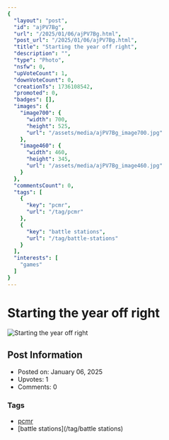 ```yaml
---
{
  "layout": "post",
  "id": "ajPV7Bg",
  "url": "/2025/01/06/ajPV7Bg.html",
  "post_url": "/2025/01/06/ajPV7Bg.html",
  "title": "Starting the year off right",
  "description": "",
  "type": "Photo",
  "nsfw": 0,
  "upVoteCount": 1,
  "downVoteCount": 0,
  "creationTs": 1736108542,
  "promoted": 0,
  "badges": [],
  "images": {
    "image700": {
      "width": 700,
      "height": 525,
      "url": "/assets/media/ajPV7Bg_image700.jpg"
    },
    "image460": {
      "width": 460,
      "height": 345,
      "url": "/assets/media/ajPV7Bg_image460.jpg"
    }
  },
  "commentsCount": 0,
  "tags": [
    {
      "key": "pcmr",
      "url": "/tag/pcmr"
    },
    {
      "key": "battle stations",
      "url": "/tag/battle-stations"
    }
  ],
  "interests": [
    "games"
  ]
}
---
```


# Starting the year off right

![Starting the year off right](/assets/media/ajPV7Bg_image700.jpg)

## Post Information

- Posted on: January 06, 2025
- Upvotes: 1
- Comments: 0

### Tags

- [pcmr](/tag/pcmr)
- [battle stations](/tag/battle stations)

